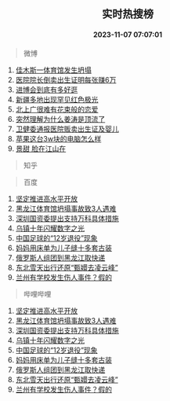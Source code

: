 <div align="center"><h2>实时热搜榜</h2><h4>2023-11-07 07:07:01</h4></div>

> 微博  

1. [佳木斯一体育馆发生坍塌](https://s.weibo.com/weibo?q=%23%E4%BD%B3%E6%9C%A8%E6%96%AF%E4%B8%80%E4%BD%93%E8%82%B2%E9%A6%86%E5%8F%91%E7%94%9F%E5%9D%8D%E5%A1%8C%23&t=31&band_rank=1&Refer=top)<br />
2. [医院院长倒卖出生证明每张赚6万](https://s.weibo.com/weibo?q=%23%E5%8C%BB%E9%99%A2%E9%99%A2%E9%95%BF%E5%80%92%E5%8D%96%E5%87%BA%E7%94%9F%E8%AF%81%E6%98%8E%E6%AF%8F%E5%BC%A0%E8%B5%9A6%E4%B8%87%23&t=31&band_rank=2&Refer=top)<br />
3. [进博会到底有多好逛](https://s.weibo.com/weibo?q=%23%E8%BF%9B%E5%8D%9A%E4%BC%9A%E5%88%B0%E5%BA%95%E6%9C%89%E5%A4%9A%E5%A5%BD%E9%80%9B%23&t=31&band_rank=3&Refer=top)<br />
4. [新疆多地出现罕见红色极光](https://s.weibo.com/weibo?q=%23%E6%96%B0%E7%96%86%E5%A4%9A%E5%9C%B0%E5%87%BA%E7%8E%B0%E7%BD%95%E8%A7%81%E7%BA%A2%E8%89%B2%E6%9E%81%E5%85%89%23&t=31&band_rank=4&Refer=top)<br />
5. [北上广很难有花束般的恋爱](https://s.weibo.com/weibo?q=%E5%8C%97%E4%B8%8A%E5%B9%BF%E5%BE%88%E9%9A%BE%E6%9C%89%E8%8A%B1%E6%9D%9F%E8%88%AC%E7%9A%84%E6%81%8B%E7%88%B1&t=31&band_rank=5&Refer=top)<br />
6. [突然理解为什么姜涛是顶流了](https://s.weibo.com/weibo?q=%23%E7%AA%81%E7%84%B6%E7%90%86%E8%A7%A3%E4%B8%BA%E4%BB%80%E4%B9%88%E5%A7%9C%E6%B6%9B%E6%98%AF%E9%A1%B6%E6%B5%81%E4%BA%86%23&t=31&band_rank=6&Refer=top)<br />
7. [卫健委通报医院贩卖出生证及婴儿](https://s.weibo.com/weibo?q=%23%E5%8D%AB%E5%81%A5%E5%A7%94%E9%80%9A%E6%8A%A5%E5%8C%BB%E9%99%A2%E8%B4%A9%E5%8D%96%E5%87%BA%E7%94%9F%E8%AF%81%E5%8F%8A%E5%A9%B4%E5%84%BF%23&t=31&band_rank=7&Refer=top)<br />
8. [苹果这台3w块的电脑怎么样](https://s.weibo.com/weibo?q=%E8%8B%B9%E6%9E%9C%E8%BF%99%E5%8F%B03w%E5%9D%97%E7%9A%84%E7%94%B5%E8%84%91%E6%80%8E%E4%B9%88%E6%A0%B7&t=31&band_rank=8&Refer=top)<br />
9. [景甜 脸在江山在](https://s.weibo.com/weibo?q=%E6%99%AF%E7%94%9C%20%E8%84%B8%E5%9C%A8%E6%B1%9F%E5%B1%B1%E5%9C%A8&t=31&band_rank=9&Refer=top)<br />

> 知乎  


> 百度  

1. [坚定推进高水平开放](https://www.baidu.com/s?wd=%E5%9D%9A%E5%AE%9A%E6%8E%A8%E8%BF%9B%E9%AB%98%E6%B0%B4%E5%B9%B3%E5%BC%80%E6%94%BE&sa=fyb_news&rsv_dl=fyb_news)<br />
2. [黑龙江体育馆坍塌事故致3人遇难](https://www.baidu.com/s?wd=%E9%BB%91%E9%BE%99%E6%B1%9F%E4%BD%93%E8%82%B2%E9%A6%86%E5%9D%8D%E5%A1%8C%E4%BA%8B%E6%95%85%E8%87%B43%E4%BA%BA%E9%81%87%E9%9A%BE&sa=fyb_news&rsv_dl=fyb_news)<br />
3. [深圳国资委提出支持万科具体措施](https://www.baidu.com/s?wd=%E6%B7%B1%E5%9C%B3%E5%9B%BD%E8%B5%84%E5%A7%94%E6%8F%90%E5%87%BA%E6%94%AF%E6%8C%81%E4%B8%87%E7%A7%91%E5%85%B7%E4%BD%93%E6%8E%AA%E6%96%BD&sa=fyb_news&rsv_dl=fyb_news)<br />
4. [乌镇十年闪耀数字之光](https://www.baidu.com/s?wd=%E4%B9%8C%E9%95%87%E5%8D%81%E5%B9%B4%E9%97%AA%E8%80%80%E6%95%B0%E5%AD%97%E4%B9%8B%E5%85%89&sa=fyb_news&rsv_dl=fyb_news)<br />
5. [中国足球的“12岁退役”现象](https://www.baidu.com/s?wd=%E4%B8%AD%E5%9B%BD%E8%B6%B3%E7%90%83%E7%9A%84%E2%80%9C12%E5%B2%81%E9%80%80%E5%BD%B9%E2%80%9D%E7%8E%B0%E8%B1%A1&sa=fyb_news&rsv_dl=fyb_news)<br />
6. [妈妈用床单为儿子缝十多套古装](https://www.baidu.com/s?wd=%E5%A6%88%E5%A6%88%E7%94%A8%E5%BA%8A%E5%8D%95%E4%B8%BA%E5%84%BF%E5%AD%90%E7%BC%9D%E5%8D%81%E5%A4%9A%E5%A5%97%E5%8F%A4%E8%A3%85&sa=fyb_news&rsv_dl=fyb_news)<br />
7. [俄罗斯人组团到黑龙江取快递](https://www.baidu.com/s?wd=%E4%BF%84%E7%BD%97%E6%96%AF%E4%BA%BA%E7%BB%84%E5%9B%A2%E5%88%B0%E9%BB%91%E9%BE%99%E6%B1%9F%E5%8F%96%E5%BF%AB%E9%80%92&sa=fyb_news&rsv_dl=fyb_news)<br />
8. [东北雪天出行还原“甄嬛去凌云峰”](https://www.baidu.com/s?wd=%E4%B8%9C%E5%8C%97%E9%9B%AA%E5%A4%A9%E5%87%BA%E8%A1%8C%E8%BF%98%E5%8E%9F%E2%80%9C%E7%94%84%E5%AC%9B%E5%8E%BB%E5%87%8C%E4%BA%91%E5%B3%B0%E2%80%9D&sa=fyb_news&rsv_dl=fyb_news)<br />
9. [兰州有学校发生伤人事件？假的](https://www.baidu.com/s?wd=%E5%85%B0%E5%B7%9E%E6%9C%89%E5%AD%A6%E6%A0%A1%E5%8F%91%E7%94%9F%E4%BC%A4%E4%BA%BA%E4%BA%8B%E4%BB%B6%EF%BC%9F%E5%81%87%E7%9A%84&sa=fyb_news&rsv_dl=fyb_news)<br />

> 哔哩哔哩  

1. [坚定推进高水平开放](https://www.baidu.com/s?wd=%E5%9D%9A%E5%AE%9A%E6%8E%A8%E8%BF%9B%E9%AB%98%E6%B0%B4%E5%B9%B3%E5%BC%80%E6%94%BE&sa=fyb_news&rsv_dl=fyb_news)<br />
2. [黑龙江体育馆坍塌事故致3人遇难](https://www.baidu.com/s?wd=%E9%BB%91%E9%BE%99%E6%B1%9F%E4%BD%93%E8%82%B2%E9%A6%86%E5%9D%8D%E5%A1%8C%E4%BA%8B%E6%95%85%E8%87%B43%E4%BA%BA%E9%81%87%E9%9A%BE&sa=fyb_news&rsv_dl=fyb_news)<br />
3. [深圳国资委提出支持万科具体措施](https://www.baidu.com/s?wd=%E6%B7%B1%E5%9C%B3%E5%9B%BD%E8%B5%84%E5%A7%94%E6%8F%90%E5%87%BA%E6%94%AF%E6%8C%81%E4%B8%87%E7%A7%91%E5%85%B7%E4%BD%93%E6%8E%AA%E6%96%BD&sa=fyb_news&rsv_dl=fyb_news)<br />
4. [乌镇十年闪耀数字之光](https://www.baidu.com/s?wd=%E4%B9%8C%E9%95%87%E5%8D%81%E5%B9%B4%E9%97%AA%E8%80%80%E6%95%B0%E5%AD%97%E4%B9%8B%E5%85%89&sa=fyb_news&rsv_dl=fyb_news)<br />
5. [中国足球的“12岁退役”现象](https://www.baidu.com/s?wd=%E4%B8%AD%E5%9B%BD%E8%B6%B3%E7%90%83%E7%9A%84%E2%80%9C12%E5%B2%81%E9%80%80%E5%BD%B9%E2%80%9D%E7%8E%B0%E8%B1%A1&sa=fyb_news&rsv_dl=fyb_news)<br />
6. [妈妈用床单为儿子缝十多套古装](https://www.baidu.com/s?wd=%E5%A6%88%E5%A6%88%E7%94%A8%E5%BA%8A%E5%8D%95%E4%B8%BA%E5%84%BF%E5%AD%90%E7%BC%9D%E5%8D%81%E5%A4%9A%E5%A5%97%E5%8F%A4%E8%A3%85&sa=fyb_news&rsv_dl=fyb_news)<br />
7. [俄罗斯人组团到黑龙江取快递](https://www.baidu.com/s?wd=%E4%BF%84%E7%BD%97%E6%96%AF%E4%BA%BA%E7%BB%84%E5%9B%A2%E5%88%B0%E9%BB%91%E9%BE%99%E6%B1%9F%E5%8F%96%E5%BF%AB%E9%80%92&sa=fyb_news&rsv_dl=fyb_news)<br />
8. [东北雪天出行还原“甄嬛去凌云峰”](https://www.baidu.com/s?wd=%E4%B8%9C%E5%8C%97%E9%9B%AA%E5%A4%A9%E5%87%BA%E8%A1%8C%E8%BF%98%E5%8E%9F%E2%80%9C%E7%94%84%E5%AC%9B%E5%8E%BB%E5%87%8C%E4%BA%91%E5%B3%B0%E2%80%9D&sa=fyb_news&rsv_dl=fyb_news)<br />
9. [兰州有学校发生伤人事件？假的](https://www.baidu.com/s?wd=%E5%85%B0%E5%B7%9E%E6%9C%89%E5%AD%A6%E6%A0%A1%E5%8F%91%E7%94%9F%E4%BC%A4%E4%BA%BA%E4%BA%8B%E4%BB%B6%EF%BC%9F%E5%81%87%E7%9A%84&sa=fyb_news&rsv_dl=fyb_news)<br />
